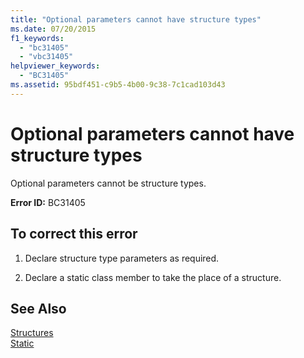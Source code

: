 ```yaml
---
title: "Optional parameters cannot have structure types"
ms.date: 07/20/2015
f1_keywords: 
  - "bc31405"
  - "vbc31405"
helpviewer_keywords: 
  - "BC31405"
ms.assetid: 95bdf451-c9b5-4b00-9c38-7c1cad103d43
---
```

# Optional parameters cannot have structure types
Optional parameters cannot be structure types.  
  
 **Error ID:** BC31405  
  
## To correct this error  
  
1.  Declare structure type parameters as required.  
  
2.  Declare a static class member to take the place of a structure.  
  
## See Also  
 [Structures](../../visual-basic/programming-guide/language-features/data-types/structures.md)  
 [Static](../../visual-basic/language-reference/modifiers/static.md)
